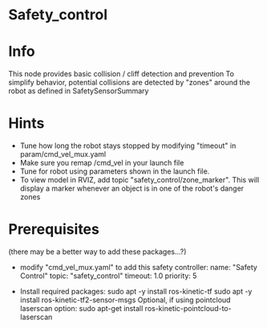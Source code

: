 # Safety_control

# Info
   This node provides basic collision / cliff detection and prevention
   To simplify behavior, potential collisions are detected by "zones" around the robot
   as defined in SafetySensorSummary

# Hints
   - Tune how long the robot stays stopped by modifying "timeout" in param/cmd_vel_mux.yaml
   - Make sure you remap /cmd_vel in your launch file
   - Tune for robot using parameters shown in the launch file.
   - To view model in RVIZ, add topic "safety_control/zone_marker".  This will display a marker 
     whenever an object is in one of the robot's danger zones

# Prerequisites
   (there may be a better way to add these packages...?)
   - modify "cmd_vel_mux.yaml" to add this safety controller:
        name:        "Safety Control"
        topic:       "safety_control"
        timeout:     1.0
        priority:    5

   - Install required packages:
         sudo apt -y install ros-kinetic-tf
         sudo apt -y install ros-kinetic-tf2-sensor-msgs
       Optional, if using pointcloud laserscan option: 
         sudo apt-get install ros-kinetic-pointcloud-to-laserscan

